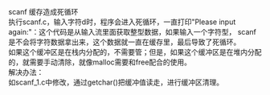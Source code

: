 scanf 缓存造成死循环  
执行scanf.c，输入字符d时，程序会进入死循环，一直打印"Please input again:"：这个代码是从输入流里面获取整型数据，如果输入一个字符型，
scanf是不会将字符数据拿出来，这个数据就一直在缓存里，最后导致了死循环。  
如果这个缓冲区是在栈内分配的，不需要管；但是，如果这个缓冲区是在堆内分配的，就需要手动清除，就像malloc需要和free配合的使用。  
解决办法：  
如scanf_1.c中修改，通过getchar()把缓冲值读走，进行缓冲区清理。
